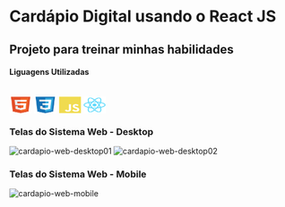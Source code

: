 
# Cardápio Digital usando o React JS
## Projeto para treinar minhas habilidades

#### Liguagens Utilizadas
<div style="display: inline_block"><br>
<img align="center" alt="HTML" height="30" width="40" src="https://raw.githubusercontent.com/devicons/devicon/master/icons/html5/html5-original.svg">
<img align="center" alt="CSS" height="30" width="40" src="https://raw.githubusercontent.com/devicons/devicon/master/icons/css3/css3-original.svg">
<img align="center" alt="Js" height="30" width="40" src="https://raw.githubusercontent.com/devicons/devicon/master/icons/javascript/javascript-plain.svg">
<img align="center" alt="React" height="30" width="40" src="https://raw.githubusercontent.com/devicons/devicon/master/icons/react/react-original.svg">
</div>

### Telas do Sistema Web - Desktop

![cardapio-web-desktop01](https://github.com/breenocunha/food-cardapio-digital-react/assets/154290956/7c3a8fc8-3f25-428b-9098-284401297341)
![cardapio-web-desktop02](https://github.com/breenocunha/food-cardapio-digital-react/assets/154290956/1d089d33-32e8-4688-a25b-5558f03614aa)

### Telas do Sistema Web - Mobile

![cardapio-web-mobile](https://github.com/breenocunha/food-cardapio-digital-react/assets/154290956/fe51f1e1-9268-49bb-820f-3265d310d65d)

##

